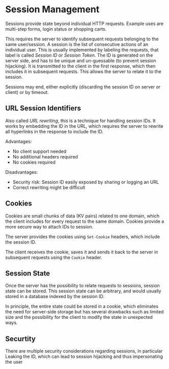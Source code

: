 # Session Management

Sessions provide state beyond individual HTTP requests.
Example uses are multi-step forms, login status or shopping carts.

This requires the server to identify subsequent requests belonging to the same user/session.
A session is the list of consecutive actions of an individual user.
This is usually implemented by labeling the requests, that label is called *Session ID* or
*Session Token*.
The ID is generated on the server side, and has to be unique and un-guessable (to prevent session
hijacking).
It is transmitted to the client in the first response, which then includes it in subsequent
requests. This allows the server to relate it to the session.

Sessions may end, either explicitly (discarding the session ID on server or client) or by timeout.

## URL Session Identifiers
Also called *URL rewriting*, this is a technique for handling session IDs.
It works by embedding the ID in the URL, which requires the server to rewrite
all hyperlinks in the response to include the ID.

Advantages:

* No client support needed
* No additional headers required
* No cookies required

Disadvantages:

* Security risk: Session ID easily exposed by sharing or logging an URL
* Correct rewriting might be difficult

## Cookies
Cookies are small chunks of data (KV pairs) related to one domain, which the client includes
for every request to the same domain.
Cookies provide a more secure way to attach IDs to session.

The server provides the cookies using `Set-Cookie` headers, which include the
session ID.

The client receives the cookie, saves it and sends it back to the server in subsequent
requests using the `Cookie` header.

## Session State
Once the server has the possibility to relate requests to sessions, session state can be
stored.
This session state can be arbitrary, and would usually stored in a database indexed by
the session ID.

In principle, the entire state could be stored in a cookie, which eliminates the need
for server-side storage but has several drawbacks such as limited size and the possibility
for the client to modify the state in unexpected ways.

## Securtity
There are multiple security considerations regarding sessions, in particular Leaking the ID,
which can lead to session hijacking and thus impersonating the user
